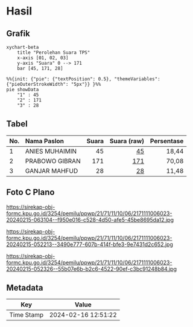 # Hasil

## Grafik

```mermaid
xychart-beta
    title "Perolehan Suara TPS"
    x-axis [01, 02, 03]
    y-axis "Suara" 0 --> 171
    bar [45, 171, 28]
```

```mermaid
%%{init: {"pie": {"textPosition": 0.5}, "themeVariables": {"pieOuterStrokeWidth": "5px"}} }%%
pie showData
    "1" : 45
    "2" : 171
    "3" : 28
```

## Tabel

| No. | Nama Paslon    | Suara | Suara (raw) | Persentase |
|:--- |:-------------- | -----:| -----------:| ----------:|
| 1   | ANIES MUHAIMIN | 45    | [45][p-1]   | 18,44      |
| 2   | PRABOWO GIBRAN | 171   | [171][p-2]  | 70,08      |
| 3   | GANJAR MAHFUD  | 28    | [28][p-3]   | 11,48      |


[p-1]: https://github.com/gigit-pemilu/pemilu-2024-21-kepulauan-riau/blob/main/pilpres/hitung-suara/sub/21-kepulauan-riau/sub/71-kota-batam/sub/11-sagulung/sub/1006-sungai-pelunggut/sub/023-tps/sub/paslon-1.txt
[p-2]: https://github.com/gigit-pemilu/pemilu-2024-21-kepulauan-riau/blob/main/pilpres/hitung-suara/sub/21-kepulauan-riau/sub/71-kota-batam/sub/11-sagulung/sub/1006-sungai-pelunggut/sub/023-tps/sub/paslon-2.txt
[p-3]: https://github.com/gigit-pemilu/pemilu-2024-21-kepulauan-riau/blob/main/pilpres/hitung-suara/sub/21-kepulauan-riau/sub/71-kota-batam/sub/11-sagulung/sub/1006-sungai-pelunggut/sub/023-tps/sub/paslon-3.txt

## Foto C Plano

https://sirekap-obj-formc.kpu.go.id/3254/pemilu/ppwp/21/71/11/10/06/2171111006023-20240215-063104--f950e016-c528-4d50-afe5-45be8695da12.jpg

https://sirekap-obj-formc.kpu.go.id/3254/pemilu/ppwp/21/71/11/10/06/2171111006023-20240215-052213--3490e777-607b-414f-bfe3-9e7431d2c652.jpg

https://sirekap-obj-formc.kpu.go.id/3254/pemilu/ppwp/21/71/11/10/06/2171111006023-20240215-052326--55b07e6b-b2c6-4522-90ef-c3bc91248b84.jpg


## Metadata

| Key        | Value               |
| ---------- | ------------------- |
| Time Stamp | 2024-02-16 12:51:22 |



